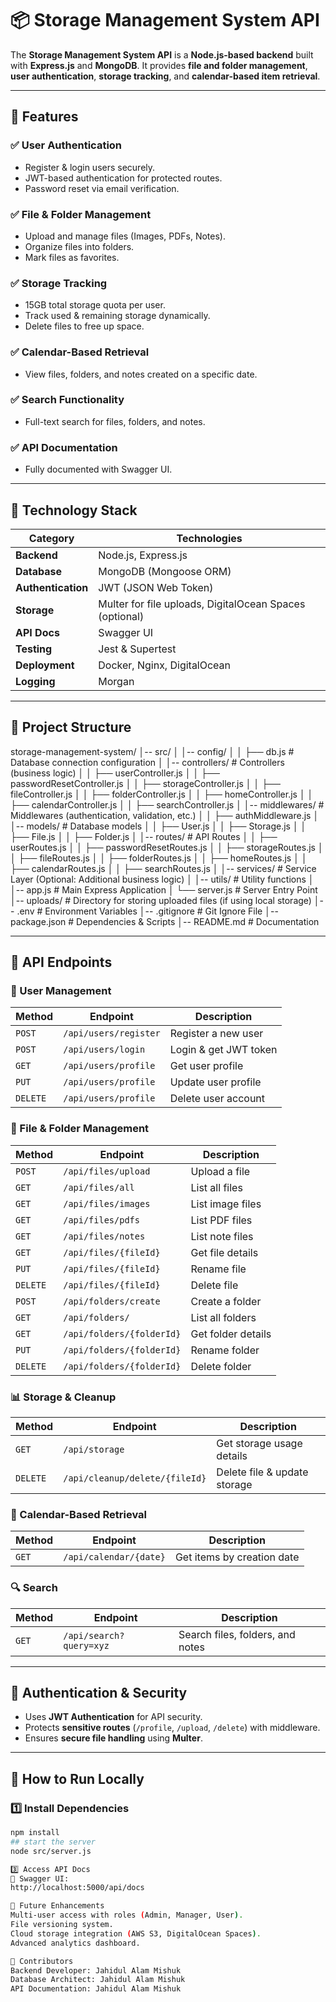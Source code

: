 # 📦 Storage Management System API

The **Storage Management System API** is a **Node.js-based backend** built with **Express.js** and **MongoDB**. It provides **file and folder management**, **user authentication**, **storage tracking**, and **calendar-based item retrieval**.

---

## 📌 **Features**
### ✅ **User Authentication**
- Register & login users securely.
- JWT-based authentication for protected routes.
- Password reset via email verification.

### ✅ **File & Folder Management**
- Upload and manage files (Images, PDFs, Notes).
- Organize files into folders.
- Mark files as favorites.

### ✅ **Storage Tracking**
- 15GB total storage quota per user.
- Track used & remaining storage dynamically.
- Delete files to free up space.

### ✅ **Calendar-Based Retrieval**
- View files, folders, and notes created on a specific date.

### ✅ **Search Functionality**
- Full-text search for files, folders, and notes.

### ✅ **API Documentation**
- Fully documented with Swagger UI.

---

## 📌 **Technology Stack**
| Category            | Technologies |
|--------------------|--------------|
| **Backend**        | Node.js, Express.js |
| **Database**       | MongoDB (Mongoose ORM) |
| **Authentication** | JWT (JSON Web Token) |
| **Storage**        | Multer for file uploads, DigitalOcean Spaces (optional) |
| **API Docs**       | Swagger UI |
| **Testing**        | Jest & Supertest |
| **Deployment**     | Docker, Nginx, DigitalOcean |
| **Logging**        | Morgan |

---

## 📌 **Project Structure**
storage-management-system/
│-- src/
│   │-- config/
│   │   ├── db.js                # Database connection configuration
│   │-- controllers/             # Controllers (business logic)
│   │   ├── userController.js
│   │   ├── passwordResetController.js
│   │   ├── storageController.js
│   │   ├── fileController.js
│   │   ├── folderController.js
│   │   ├── homeController.js
│   │   ├── calendarController.js
│   │   ├── searchController.js
│   │-- middlewares/             # Middlewares (authentication, validation, etc.)
│   │   ├── authMiddleware.js
│   │-- models/                  # Database models
│   │   ├── User.js
│   │   ├── Storage.js
│   │   ├── File.js
│   │   ├── Folder.js
│   │-- routes/                  # API Routes
│   │   ├── userRoutes.js
│   │   ├── passwordResetRoutes.js
│   │   ├── storageRoutes.js
│   │   ├── fileRoutes.js
│   │   ├── folderRoutes.js
│   │   ├── homeRoutes.js
│   │   ├── calendarRoutes.js
│   │   ├── searchRoutes.js
│   │-- services/                # Service Layer (Optional: Additional business logic)
│   │-- utils/                   # Utility functions
│   │-- app.js                   # Main Express Application
│   └── server.js                # Server Entry Point
│-- uploads/                     # Directory for storing uploaded files (if using local storage)
│-- .env                          # Environment Variables
│-- .gitignore                    # Git Ignore File
│-- package.json                  # Dependencies & Scripts
│-- README.md                     # Documentation

---

## 📌 **API Endpoints**
### **👤 User Management**
| Method | Endpoint | Description |
|--------|----------|-------------|
| `POST` | `/api/users/register` | Register a new user |
| `POST` | `/api/users/login` | Login & get JWT token |
| `GET` | `/api/users/profile` | Get user profile |
| `PUT` | `/api/users/profile` | Update user profile |
| `DELETE` | `/api/users/profile` | Delete user account |

### **📂 File & Folder Management**
| Method | Endpoint | Description |
|--------|----------|-------------|
| `POST` | `/api/files/upload` | Upload a file |
| `GET` | `/api/files/all` | List all files |
| `GET` | `/api/files/images` | List image files |
| `GET` | `/api/files/pdfs` | List PDF files |
| `GET` | `/api/files/notes` | List note files |
| `GET` | `/api/files/{fileId}` | Get file details |
| `PUT` | `/api/files/{fileId}` | Rename file |
| `DELETE` | `/api/files/{fileId}` | Delete file |
| `POST` | `/api/folders/create` | Create a folder |
| `GET` | `/api/folders/` | List all folders |
| `GET` | `/api/folders/{folderId}` | Get folder details |
| `PUT` | `/api/folders/{folderId}` | Rename folder |
| `DELETE` | `/api/folders/{folderId}` | Delete folder |

### **📊 Storage & Cleanup**
| Method | Endpoint | Description |
|--------|----------|-------------|
| `GET` | `/api/storage` | Get storage usage details |
| `DELETE` | `/api/cleanup/delete/{fileId}` | Delete file & update storage |

### **📆 Calendar-Based Retrieval**
| Method | Endpoint | Description |
|--------|----------|-------------|
| `GET` | `/api/calendar/{date}` | Get items by creation date |

### **🔍 Search**
| Method | Endpoint | Description |
|--------|----------|-------------|
| `GET` | `/api/search?query=xyz` | Search files, folders, and notes |

---

## 📌 **Authentication & Security**
- Uses **JWT Authentication** for API security.
- Protects **sensitive routes** (`/profile`, `/upload`, `/delete`) with middleware.
- Ensures **secure file handling** using **Multer**.

---

## 📌 **How to Run Locally**
### **1️⃣ Install Dependencies**
```sh
npm install
## start the server
node src/server.js

3️⃣ Access API Docs
📄 Swagger UI:
http://localhost:5000/api/docs

📌 Future Enhancements
Multi-user access with roles (Admin, Manager, User).
File versioning system.
Cloud storage integration (AWS S3, DigitalOcean Spaces).
Advanced analytics dashboard.

📌 Contributors
Backend Developer: Jahidul Alam Mishuk
Database Architect: Jahidul Alam Mishuk
API Documentation: Jahidul Alam Mishuk
